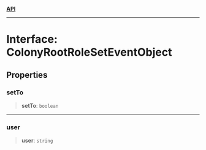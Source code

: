 [**API**](../../../README.md)

***

# Interface: ColonyRootRoleSetEventObject

## Properties

### setTo

> **setTo**: `boolean`

***

### user

> **user**: `string`
